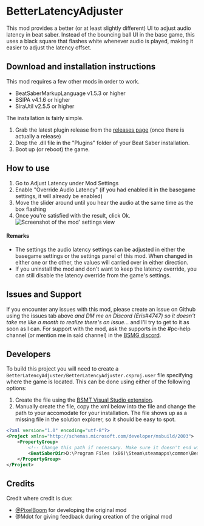 # BetterLatencyAdjuster

This mod provides a better (or at least slightly different) UI to adjust audio latency in beat saber.
Instead of the bouncing ball UI in the base game, this uses a black square that flashes white whenever audio is played,
making it easier to adjust the latency offset.

## Download and installation instructions
This mod requires a few other mods in order to work.

- BeatSaberMarkupLanguage v1.5.3 or higher
- BSIPA v4.1.6 or higher
- SiraUtil v2.5.5 or higher

The installation is fairly simple.

1. Grab the latest plugin release from the [releases page](https://github.com/ErisApps/BetterLatencyAdjuster/releases) (once there is actually a release)
2. Drop the .dll file in the "Plugins" folder of your Beat Saber installation.
3. Boot up (or reboot) the game.

## How to use
1. Go to Adjust Latency under Mod Settings
2. Enable "Override Audio Latency" (if you had enabled it in the basegame settings, it will already be enabled)
3. Move the slider around until you hear the audio at the same time as the box flashing
4. Once you're satisfied with the result, click Ok.
![Screenshot of the mod' settings view](https://i.imgur.com/Cy8JxE5.png)

#### Remarks
- The settings the audio latency settings can be adjusted in either the basegame settings or the settings panel of this mod. When changed in either one or the other, the values will carried over in either direction.
- If you uninstall the mod and don't want to keep the latency override, you can still disable the latency override from the game's settings.

## Issues and Support
If you encounter any issues with this mod, please create an issue on Github using the issues tab above _and DM me on Discord (Eris#4747) so it doesn't take me like a month to realize there's an issue..._ and I'll try to get to it as soon as I can.
For support with the mod, ask the supports in the #pc-help channel (or mention me in said channel) in the [BSMG discord](discord.gg/beatsabermods).

## Developers
To build this project you will need to create a `BetterLatencyAdjuster/BetterLatencyAdjuster.csproj.user` file specifying where the game is located.
This can be done using either of the following options:

1) Create the file using the [BSMT Visual Studio extension](https://github.com/Zingabopp/BeatSaberModdingTools).
2) Manually create the file, copy the xml below into the file and change the path to your accomodate for your installation. The file shows up as a missing file in the solution explorer, so it should be easy to spot.

```xml
<?xml version="1.0" encoding="utf-8"?>
<Project xmlns="http://schemas.microsoft.com/developer/msbuild/2003">
	<PropertyGroup>
		<!-- Change this path if necessary. Make sure it doesn't end with a backslash. -->
		<BeatSaberDir>D:\Program Files (x86)\Steam\steamapps\common\Beat Saber</BeatSaberDir>
	</PropertyGroup>
</Project>
```

## Credits
Credit where credit is due:

- [@PixelBoom](https://github.com/rithik-b) for developing the original mod
- @Mdot for giving feedback during creation of the original mod